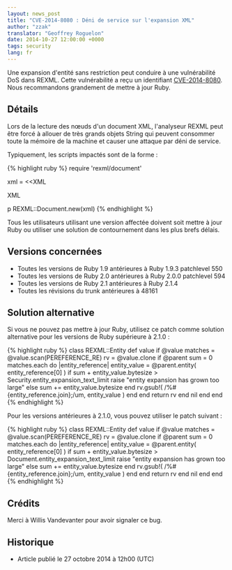 ```yaml
---
layout: news_post
title: "CVE-2014-8080 : Déni de service sur l'expansion XML"
author: "zzak"
translator: "Geoffrey Roguelon"
date: 2014-10-27 12:00:00 +0000
tags: security
lang: fr
---
```


Une expansion d'entité sans restriction peut conduire à une vulnérabilité DoS
dans REXML.
Cette vulnérabilité a reçu un identifiant [CVE-2014-8080](http://cve.mitre.org/cgi-bin/cvename.cgi?name=CVE-2014-8080).
Nous recommandons grandement de mettre à jour Ruby.

## Détails

Lors de la lecture des nœuds d'un document XML, l'analyseur REXML peut être
forcé à allouer de très grands objets String qui peuvent consommer toute la
mémoire de la machine et causer une attaque par déni de service.

Typiquement, les scripts impactés sont de la forme :

{% highlight ruby %}
require 'rexml/document'

xml = <<XML
<!DOCTYPE root [
  # ENTITY expansion vector
]>
<cd></cd>
XML

p REXML::Document.new(xml)
{% endhighlight %}

Tous les utilisateurs utilisant une version affectée doivent soit mettre à jour
Ruby ou utiliser une solution de contournement dans les plus brefs délais.

## Versions concernées

* Toutes les versions de Ruby 1.9 antérieures à Ruby 1.9.3 patchlevel 550
* Toutes les versions de Ruby 2.0 antérieures à Ruby 2.0.0 patchlevel 594
* Toutes les versions de Ruby 2.1 antérieures à Ruby 2.1.4
* Toutes les révisions du trunk antérieures à 48161

## Solution alternative

Si vous ne pouvez pas mettre à jour Ruby, utilisez ce patch comme solution
alternative pour les versions de Ruby supérieure à 2.1.0 :

{% highlight ruby %}
class REXML::Entity
  def value
      if @value
        matches = @value.scan(PEREFERENCE_RE)
        rv = @value.clone
        if @parent
          sum = 0
          matches.each do |entity_reference|
            entity_value = @parent.entity( entity_reference[0] )
            if sum + entity_value.bytesize > Security.entity_expansion_text_limit
              raise "entity expansion has grown too large"
            else
              sum += entity_value.bytesize
            end
            rv.gsub!( /%#{entity_reference.join};/um, entity_value )
          end
        end
        return rv
      end
      nil
   end
end
{% endhighlight %}

Pour les versions antérieures à 2.1.0, vous pouvez utiliser le patch suivant :

{% highlight ruby %}
class REXML::Entity
  def value
      if @value
        matches = @value.scan(PEREFERENCE_RE)
        rv = @value.clone
        if @parent
          sum = 0
          matches.each do |entity_reference|
            entity_value = @parent.entity( entity_reference[0] )
            if sum + entity_value.bytesize > Document.entity_expansion_text_limit
              raise "entity expansion has grown too large"
            else
              sum += entity_value.bytesize
            end
            rv.gsub!( /%#{entity_reference.join};/um, entity_value )
          end
        end
        return rv
      end
      nil
   end
end
{% endhighlight %}

## Crédits

Merci à Willis Vandevanter pour avoir signaler ce bug.

## Historique

* Article publié le 27 octobre 2014 à 12h00 (UTC)

